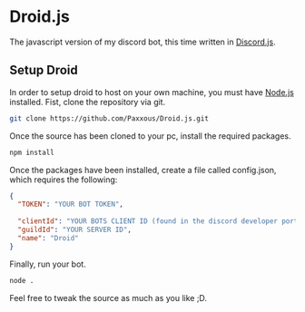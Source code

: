 # Droid.js

The javascript version of my discord bot, this time written in [Discord.js](https://discord.js.org/).

## Setup Droid

In order to setup droid to host on your own machine, you must have [Node.js](https://nodejs.org/) installed. Fist, clone the repository via git.

```sh
git clone https://github.com/Paxxous/Droid.js.git
```

Once the source has been cloned to your pc, install the required packages.

```sh
npm install
```

Once the packages have been installed, create a file called config.json, which requires the following:

```json
{
  "TOKEN": "YOUR BOT TOKEN",
  
  "clientId": "YOUR BOTS CLIENT ID (found in the discord developer portal)",
  "guildId": "YOUR SERVER ID",
  "name": "Droid"
}
```

Finally, run your bot.

```sh
node .
```

Feel free to tweak the source as much as you like ;D.
